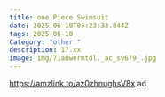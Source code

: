 ```yaml
---
title: one Piece Swimsuit
date: 2025-06-10T05:23:33.844Z
tags: 2025-06-10
Category: "other "
description: 17.xx
image: img/71a0wermtdl._ac_sy679_.jpg
---
```

https://amzlink.to/az0zhnughsV8x  ad